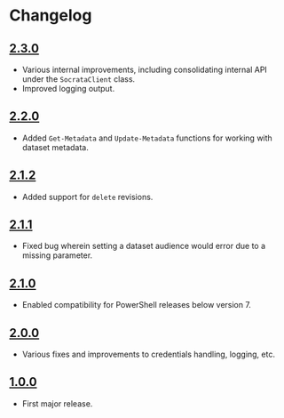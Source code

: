 # Changelog

## [2.3.0]

* Various internal improvements, including consolidating internal API under the `SocrataClient` class.
* Improved logging output.

## [2.2.0]

* Added `Get-Metadata` and `Update-Metadata` functions for working with dataset metadata.

## [2.1.2]

* Added support for `delete` revisions.

## [2.1.1]

* Fixed bug wherein setting a dataset audience would error due to a missing parameter.

## [2.1.0]

* Enabled compatibility for PowerShell releases below version 7.

## [2.0.0]

* Various fixes and improvements to credentials handling, logging, etc.

## [1.0.0]

* First major release.

[2.3.0]: https://github.com/socrata/Socrata-PowerShell/releases/tag/2.3.0
[2.2.0]: https://github.com/socrata/Socrata-PowerShell/releases/tag/2.2.0
[2.1.2]: https://github.com/socrata/Socrata-PowerShell/releases/tag/2.1.2
[2.1.1]: https://github.com/socrata/Socrata-PowerShell/releases/tag/2.1.1
[2.1.0]: https://github.com/socrata/Socrata-PowerShell/releases/tag/2.1.0
[2.0.0]: https://github.com/socrata/Socrata-PowerShell/releases/tag/2.0.0
[1.0.0]: https://github.com/socrata/Socrata-PowerShell/releases/tag/1.0.0
